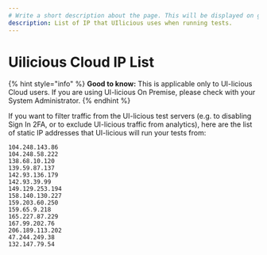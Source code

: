 ```yaml
---
# Write a short description about the page. This will be displayed on google search results.
description: List of IP that UIlicious uses when running tests.
---
```


# Uilicious Cloud IP List

{% hint style="info" %}
**Good to know:** This is applicable only to UI-licious Cloud users. If you are using UI-licious On Premise, please check with your System Administrator.
{% endhint %}

If you want to filter traffic from the UI-licious test servers (e.g. to disabling Sign In 2FA, or to exclude UI-licious traffic from analytics), here are the list of static IP addresses that UI-licious will run your tests from:

```
104.248.143.86
104.248.58.222
138.68.10.120
139.59.87.137
142.93.136.179
142.93.39.99
149.129.253.194
158.140.130.227
159.203.60.250
159.65.9.218
165.227.87.229
167.99.202.76
206.189.113.202
47.244.249.38
132.147.79.54
```

